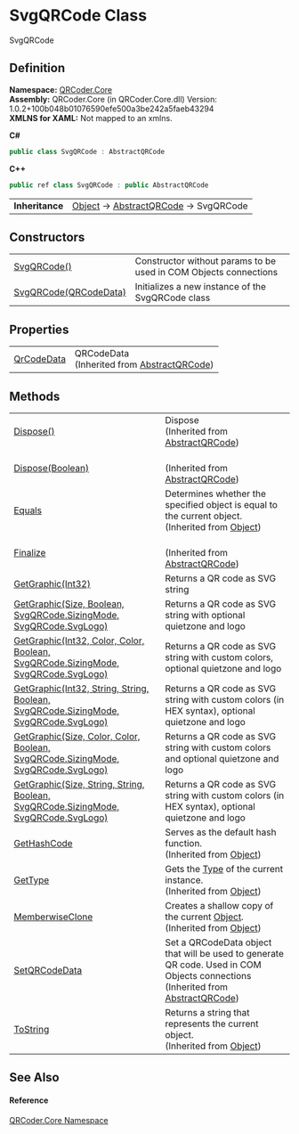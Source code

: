 # SvgQRCode Class


SvgQRCode



## Definition
**Namespace:** <a href="N_QRCoder_Core.md">QRCoder.Core</a>  
**Assembly:** QRCoder.Core (in QRCoder.Core.dll) Version: 1.0.2+100b048b01076590efe500a3be242a5faeb43294  
**XMLNS for XAML:** Not mapped to an xmlns.

**C#**
``` C#
public class SvgQRCode : AbstractQRCode
```
**C++**
``` C++
public ref class SvgQRCode : public AbstractQRCode
```

<table><tr><td><strong>Inheritance</strong></td><td><a href="https://learn.microsoft.com/dotnet/api/system.object" target="_blank" rel="noopener noreferrer">Object</a>  →  <a href="T_QRCoder_Core_AbstractQRCode.md">AbstractQRCode</a>  →  SvgQRCode</td></tr>
</table>



## Constructors
<table>
<tr>
<td><a href="M_QRCoder_Core_SvgQRCode__ctor.md">SvgQRCode()</a></td>
<td>Constructor without params to be used in COM Objects connections</td></tr>
<tr>
<td><a href="M_QRCoder_Core_SvgQRCode__ctor_1.md">SvgQRCode(QRCodeData)</a></td>
<td>Initializes a new instance of the SvgQRCode class</td></tr>
</table>

## Properties
<table>
<tr>
<td><a href="P_QRCoder_Core_AbstractQRCode_QrCodeData.md">QrCodeData</a></td>
<td>QRCodeData<br />(Inherited from <a href="T_QRCoder_Core_AbstractQRCode.md">AbstractQRCode</a>)</td></tr>
</table>

## Methods
<table>
<tr>
<td><a href="M_QRCoder_Core_AbstractQRCode_Dispose.md">Dispose()</a></td>
<td>Dispose<br />(Inherited from <a href="T_QRCoder_Core_AbstractQRCode.md">AbstractQRCode</a>)</td></tr>
<tr>
<td><a href="M_QRCoder_Core_AbstractQRCode_Dispose_1.md">Dispose(Boolean)</a></td>
<td><br />(Inherited from <a href="T_QRCoder_Core_AbstractQRCode.md">AbstractQRCode</a>)</td></tr>
<tr>
<td><a href="https://learn.microsoft.com/dotnet/api/system.object.equals#system-object-equals(system-object)" target="_blank" rel="noopener noreferrer">Equals</a></td>
<td>Determines whether the specified object is equal to the current object.<br />(Inherited from <a href="https://learn.microsoft.com/dotnet/api/system.object" target="_blank" rel="noopener noreferrer">Object</a>)</td></tr>
<tr>
<td><a href="M_QRCoder_Core_AbstractQRCode_Finalize.md">Finalize</a></td>
<td><br />(Inherited from <a href="T_QRCoder_Core_AbstractQRCode.md">AbstractQRCode</a>)</td></tr>
<tr>
<td><a href="M_QRCoder_Core_SvgQRCode_GetGraphic_3.md">GetGraphic(Int32)</a></td>
<td>Returns a QR code as SVG string</td></tr>
<tr>
<td><a href="M_QRCoder_Core_SvgQRCode_GetGraphic.md">GetGraphic(Size, Boolean, SvgQRCode.SizingMode, SvgQRCode.SvgLogo)</a></td>
<td>Returns a QR code as SVG string with optional quietzone and logo</td></tr>
<tr>
<td><a href="M_QRCoder_Core_SvgQRCode_GetGraphic_4.md">GetGraphic(Int32, Color, Color, Boolean, SvgQRCode.SizingMode, SvgQRCode.SvgLogo)</a></td>
<td>Returns a QR code as SVG string with custom colors, optional quietzone and logo</td></tr>
<tr>
<td><a href="M_QRCoder_Core_SvgQRCode_GetGraphic_5.md">GetGraphic(Int32, String, String, Boolean, SvgQRCode.SizingMode, SvgQRCode.SvgLogo)</a></td>
<td>Returns a QR code as SVG string with custom colors (in HEX syntax), optional quietzone and logo</td></tr>
<tr>
<td><a href="M_QRCoder_Core_SvgQRCode_GetGraphic_1.md">GetGraphic(Size, Color, Color, Boolean, SvgQRCode.SizingMode, SvgQRCode.SvgLogo)</a></td>
<td>Returns a QR code as SVG string with custom colors and optional quietzone and logo</td></tr>
<tr>
<td><a href="M_QRCoder_Core_SvgQRCode_GetGraphic_2.md">GetGraphic(Size, String, String, Boolean, SvgQRCode.SizingMode, SvgQRCode.SvgLogo)</a></td>
<td>Returns a QR code as SVG string with custom colors (in HEX syntax), optional quietzone and logo</td></tr>
<tr>
<td><a href="https://learn.microsoft.com/dotnet/api/system.object.gethashcode" target="_blank" rel="noopener noreferrer">GetHashCode</a></td>
<td>Serves as the default hash function.<br />(Inherited from <a href="https://learn.microsoft.com/dotnet/api/system.object" target="_blank" rel="noopener noreferrer">Object</a>)</td></tr>
<tr>
<td><a href="https://learn.microsoft.com/dotnet/api/system.object.gettype" target="_blank" rel="noopener noreferrer">GetType</a></td>
<td>Gets the <a href="https://learn.microsoft.com/dotnet/api/system.type" target="_blank" rel="noopener noreferrer">Type</a> of the current instance.<br />(Inherited from <a href="https://learn.microsoft.com/dotnet/api/system.object" target="_blank" rel="noopener noreferrer">Object</a>)</td></tr>
<tr>
<td><a href="https://learn.microsoft.com/dotnet/api/system.object.memberwiseclone" target="_blank" rel="noopener noreferrer">MemberwiseClone</a></td>
<td>Creates a shallow copy of the current <a href="https://learn.microsoft.com/dotnet/api/system.object" target="_blank" rel="noopener noreferrer">Object</a>.<br />(Inherited from <a href="https://learn.microsoft.com/dotnet/api/system.object" target="_blank" rel="noopener noreferrer">Object</a>)</td></tr>
<tr>
<td><a href="M_QRCoder_Core_AbstractQRCode_SetQRCodeData.md">SetQRCodeData</a></td>
<td>Set a QRCodeData object that will be used to generate QR code. Used in COM Objects connections<br />(Inherited from <a href="T_QRCoder_Core_AbstractQRCode.md">AbstractQRCode</a>)</td></tr>
<tr>
<td><a href="https://learn.microsoft.com/dotnet/api/system.object.tostring" target="_blank" rel="noopener noreferrer">ToString</a></td>
<td>Returns a string that represents the current object.<br />(Inherited from <a href="https://learn.microsoft.com/dotnet/api/system.object" target="_blank" rel="noopener noreferrer">Object</a>)</td></tr>
</table>

## See Also


#### Reference
<a href="N_QRCoder_Core.md">QRCoder.Core Namespace</a>  

